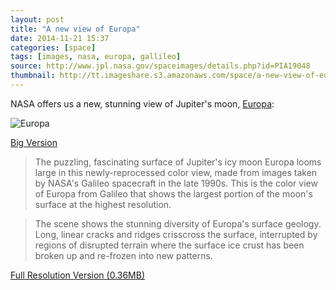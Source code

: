 ```yaml
---
layout: post
title: "A new view of Europa"
date: 2014-11-21 15:37
categories: [space]
tags: [images, nasa, europa, gallileo]
source: http://www.jpl.nasa.gov/spaceimages/details.php?id=PIA19048
thumbnail: http://tt.imageshare.s3.amazonaws.com/space/a-new-view-of-europa-thumb.jpg
---
```

NASA offers us a new, stunning view of Jupiter's moon, [Europa]:



![Europa](http://i.imgur.com/FNRZyRS.jpg)

[Big Version](http://www.jpl.nasa.gov/spaceimages/images/wallpaper/PIA19048-1280x1024.jpg)

> The puzzling, fascinating surface of Jupiter's icy moon Europa looms
  large in this newly-reprocessed color view, made from images taken
  by NASA's Galileo spacecraft in the late 1990s. This is the color
  view of Europa from Galileo that shows the largest portion of the
  moon's surface at the highest resolution.

> The scene shows the stunning diversity of Europa's surface
  geology. Long, linear cracks and ridges crisscross the surface,
  interrupted by regions of disrupted terrain where the surface ice
  crust has been broken up and re-frozen into new patterns.

[Full Resolution Version (0.36MB)](http://photojournal.jpl.nasa.gov/jpeg/PIA19048.jpg)

[Europa]: http://solarsystem.nasa.gov/europa "Discover Europa at NASA"

